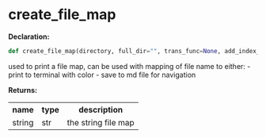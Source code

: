 <h1>create_file_map</h1>

<span><b>Declaration:</b></span>

```py
def create_file_map(directory, full_dir="", trans_func=None, add_index_files=False, rel="")
```



<p>used to print a file map, can be used with mapping of file name to either:
- print to terminal with color
- save to md file for navigation</p>

<span><b>Returns:</b></span><table><tbody><tr><th>name</th><th>type</th><th>description</th></tr><tr><td>string</td><td>str</td><td>the string file map</td></tr></tbody></table>

